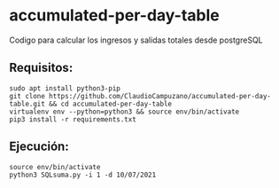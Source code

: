 # accumulated-per-day-table
Codigo para calcular los ingresos y salidas totales desde postgreSQL

## Requisitos:
```
sudo apt install python3-pip
git clone https://github.com/ClaudioCampuzano/accumulated-per-day-table.git && cd accumulated-per-day-table
virtualenv env --python=python3 && source env/bin/activate
pip3 install -r requirements.txt
```

## Ejecución:
```
source env/bin/activate
python3 SQLsuma.py -i 1 -d 10/07/2021
```
